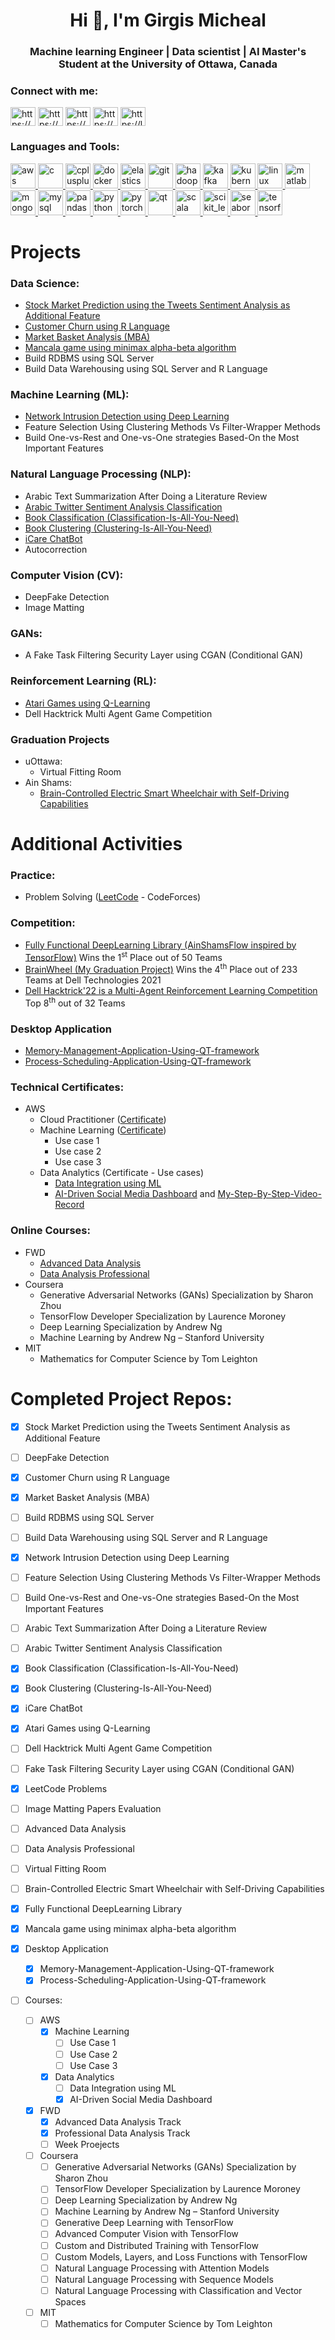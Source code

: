 <h1 align="center">Hi 👋, I'm Girgis Micheal</h1>
<h3 align="center"> Machine learning Engineer | Data scientist | AI Master's Student at the University of Ottawa, Canada</h3>

<h3 align="left">Connect with me:</h3>
<p align="left">
<a href="https://www.linkedin.com/in/girgis-micheal-0b7699167/" target="blank"><img align="center" src="https://raw.githubusercontent.com/rahuldkjain/github-profile-readme-generator/master/src/images/icons/Social/linked-in-alt.svg" alt="https://www.linkedin.com/in/girgis-micheal-0b7699167/" height="30" width="40" /></a>
<a href="https://www.kaggle.com/girgismicheal" target="blank"><img align="center" src="https://raw.githubusercontent.com/rahuldkjain/github-profile-readme-generator/master/src/images/icons/Social/kaggle.svg" alt="https://www.kaggle.com/girgismicheal" height="30" width="40" /></a>
<a href="https://www.hackerrank.com/girgismicheal00" target="blank"><img align="center" src="https://raw.githubusercontent.com/rahuldkjain/github-profile-readme-generator/master/src/images/icons/Social/hackerrank.svg" alt="https://www.hackerrank.com/girgismicheal00" height="30" width="40" /></a>
<a href="https://codeforces.com/profile/grpom" target="blank"><img align="center" src="https://raw.githubusercontent.com/rahuldkjain/github-profile-readme-generator/master/src/images/icons/Social/codeforces.svg" alt="https://codeforces.com/profile/grpom" height="30" width="40" /></a>
<a href="https://leetcode.com/girgis_micheal_168/" target="blank"><img align="center" src="https://raw.githubusercontent.com/rahuldkjain/github-profile-readme-generator/master/src/images/icons/Social/leet-code.svg" alt="https://leetcode.com/girgis_micheal_168/" height="30" width="40" /></a>
</p>

<h3 align="left">Languages and Tools:</h3>
<p align="left"> <a href="https://aws.amazon.com" target="_blank" rel="noreferrer"> <img src="https://raw.githubusercontent.com/devicons/devicon/master/icons/amazonwebservices/amazonwebservices-original-wordmark.svg" alt="aws" width="40" height="40"/> </a> <a href="https://www.cprogramming.com/" target="_blank" rel="noreferrer"> <img src="https://raw.githubusercontent.com/devicons/devicon/master/icons/c/c-original.svg" alt="c" width="40" height="40"/> </a> <a href="https://www.w3schools.com/cpp/" target="_blank" rel="noreferrer"> <img src="https://raw.githubusercontent.com/devicons/devicon/master/icons/cplusplus/cplusplus-original.svg" alt="cplusplus" width="40" height="40"/> </a> <a href="https://www.docker.com/" target="_blank" rel="noreferrer"> <img src="https://raw.githubusercontent.com/devicons/devicon/master/icons/docker/docker-original-wordmark.svg" alt="docker" width="40" height="40"/> </a> <a href="https://www.elastic.co" target="_blank" rel="noreferrer"> <img src="https://www.vectorlogo.zone/logos/elastic/elastic-icon.svg" alt="elasticsearch" width="40" height="40"/> </a> <a href="https://git-scm.com/" target="_blank" rel="noreferrer"> <img src="https://www.vectorlogo.zone/logos/git-scm/git-scm-icon.svg" alt="git" width="40" height="40"/> </a> <a href="https://hadoop.apache.org/" target="_blank" rel="noreferrer"> <img src="https://www.vectorlogo.zone/logos/apache_hadoop/apache_hadoop-icon.svg" alt="hadoop" width="40" height="40"/> </a> <a href="https://kafka.apache.org/" target="_blank" rel="noreferrer"> <img src="https://www.vectorlogo.zone/logos/apache_kafka/apache_kafka-icon.svg" alt="kafka" width="40" height="40"/> </a> <a href="https://kubernetes.io" target="_blank" rel="noreferrer"> <img src="https://www.vectorlogo.zone/logos/kubernetes/kubernetes-icon.svg" alt="kubernetes" width="40" height="40"/> </a> <a href="https://www.linux.org/" target="_blank" rel="noreferrer"> <img src="https://raw.githubusercontent.com/devicons/devicon/master/icons/linux/linux-original.svg" alt="linux" width="40" height="40"/> </a> <a href="https://www.mathworks.com/" target="_blank" rel="noreferrer"> <img src="https://upload.wikimedia.org/wikipedia/commons/2/21/Matlab_Logo.png" alt="matlab" width="40" height="40"/> </a> <a href="https://www.mongodb.com/" target="_blank" rel="noreferrer"> <img src="https://raw.githubusercontent.com/devicons/devicon/master/icons/mongodb/mongodb-original-wordmark.svg" alt="mongodb" width="40" height="40"/> </a> <a href="https://www.mysql.com/" target="_blank" rel="noreferrer"> <img src="https://raw.githubusercontent.com/devicons/devicon/master/icons/mysql/mysql-original-wordmark.svg" alt="mysql" width="40" height="40"/> </a> <a href="https://pandas.pydata.org/" target="_blank" rel="noreferrer"> <img src="https://raw.githubusercontent.com/devicons/devicon/2ae2a900d2f041da66e950e4d48052658d850630/icons/pandas/pandas-original.svg" alt="pandas" width="40" height="40"/> </a> <a href="https://www.python.org" target="_blank" rel="noreferrer"> <img src="https://raw.githubusercontent.com/devicons/devicon/master/icons/python/python-original.svg" alt="python" width="40" height="40"/> </a> <a href="https://pytorch.org/" target="_blank" rel="noreferrer"> <img src="https://www.vectorlogo.zone/logos/pytorch/pytorch-icon.svg" alt="pytorch" width="40" height="40"/> </a> <a href="https://www.qt.io/" target="_blank" rel="noreferrer"> <img src="https://upload.wikimedia.org/wikipedia/commons/0/0b/Qt_logo_2016.svg" alt="qt" width="40" height="40"/> </a> <a href="https://www.scala-lang.org" target="_blank" rel="noreferrer"> <img src="https://raw.githubusercontent.com/devicons/devicon/master/icons/scala/scala-original.svg" alt="scala" width="40" height="40"/> </a> <a href="https://scikit-learn.org/" target="_blank" rel="noreferrer"> <img src="https://upload.wikimedia.org/wikipedia/commons/0/05/Scikit_learn_logo_small.svg" alt="scikit_learn" width="40" height="40"/> </a> <a href="https://seaborn.pydata.org/" target="_blank" rel="noreferrer"> <img src="https://seaborn.pydata.org/_images/logo-mark-lightbg.svg" alt="seaborn" width="40" height="40"/> </a> <a href="https://www.tensorflow.org" target="_blank" rel="noreferrer"> <img src="https://www.vectorlogo.zone/logos/tensorflow/tensorflow-icon.svg" alt="tensorflow" width="40" height="40"/> </a> </p>

# Projects
### Data Science:
- [Stock Market Prediction using the Tweets Sentiment Analysis as Additional Feature](https://github.com/KerolosAtef/Stock-market-prediction-using-sentiment-analysis-of-twitter)
- [Customer Churn using R Language](https://github.com/girgismicheal/Customer-Churn-Classification-using-R)
- [Market Basket Analysis (MBA)](https://github.com/girgismicheal/Market-Basket-Analysis-using-R)
- [Mancala game using minimax alpha-beta algorithm](https://github.com/girgismicheal/Mancala-game-with-ai-players)
- Build RDBMS using SQL Server
- Build Data Warehousing using SQL Server and R Language

### Machine Learning (ML):
- [Network Intrusion Detection using Deep Learning](https://github.com/girgismicheal/Network-Intrusion-Detection-using-DeepLearning)
- Feature Selection Using Clustering Methods Vs Filter-Wrapper Methods
- Build One-vs-Rest and One-vs-One strategies Based-On the Most Important Features

### Natural Language Processing (NLP):
- Arabic Text Summarization After Doing a Literature Review
- [Arabic Twitter Sentiment Analysis Classification](https://github.com/girgismicheal/Sentiment-Analysis-in-Arabic-tweet)
- [Book Classification (Classification-Is-All-You-Need)](https://github.com/girgismicheal/-Book-Classification--Classification-Is-All-You-Need-)
- [Book Clustering (Clustering-Is-All-You-Need)](https://github.com/girgismicheal/Book-Clustering-Clustering-Is-All-You-Need-)
- [iCare ChatBot](https://github.com/girgismicheal/iCare-ChatBot)
- Autocorrection

### Computer Vision (CV):
- DeepFake Detection
- Image Matting

### GANs:
- A Fake Task Filtering Security Layer using CGAN (Conditional GAN)

### Reinforcement Learning (RL):
- [Atari Games using Q-Learning](https://github.com/girgismicheal/Atari-Games-using-Q-Learning)
- Dell Hacktrick Multi Agent Game Competition

### Graduation Projects
- uOttawa:
  - Virtual Fitting Room
- Ain Shams:
  - [Brain-Controlled Electric Smart Wheelchair with Self-Driving Capabilities](https://github.com/Mostafa-ashraf19/BrainWheel)

# Additional Activities
### Practice:
- Problem Solving ([LeetCode](https://github.com/girgismicheal/Problem-Solving-LeetCode) - CodeForces)

### Competition:
- [Fully Functional DeepLearning Library (AinShamsFlow inspired by TensorFlow)](https://github.com/PierreNabil/AinShamsFlow) Wins the 1<sup>st</sup> Place out of 50 Teams
- [BrainWheel (My Graduation Project)](https://github.com/Mostafa-ashraf19/BrainWheel) Wins the 4<sup>th</sup> Place out of 233 Teams at Dell Technologies 2021
- [Dell Hacktrick'22 is a Multi-Agent Reinforcement Learning Competition]() Top 8<sup>th</sup> out of 32 Teams

### Desktop Application
 - [Memory-Management-Application-Using-QT-framework](https://github.com/girgismicheal/Memory-Management-Application-Using-QT-framework)
 - [Process-Scheduling-Application-Using-QT-framework](https://github.com/girgismicheal/Process-Scheduling-Application-Using-QT-framework)

### Technical Certificates:
- AWS
  - Cloud Practitioner ([Certificate](https://www.credly.com/badges/cec177d6-3ed7-42f0-9203-af8aef7dd395?source=linked_in_profile))
  - Machine Learning ([Certificate](https://www.credly.com/badges/eb1c4a59-86d0-4537-b51f-6728144bd2f9?source=linked_in_profile))
    - Use case 1
    - Use case 2
    - Use case 3
  - Data Analytics (Certificate - Use cases)
    - [Data Integration using ML](https://github.com/girgismicheal/Data-Integration-using-ML)
    - [AI-Driven Social Media Dashboard](https://github.com/girgismicheal/AI-Driven-Social-Media-Dashboard/tree/main) and [My-Step-By-Step-Video-Record](https://drive.google.com/drive/folders/1POylvI2S2wWIMmW39OjwuVwUsVDhuXYl?usp=sharing)


### Online Courses:
- FWD
  - [Advanced Data Analysis](https://github.com/girgismicheal/Advanced-Data-Analysis-egfwd)
  - [Data Analysis Professional](https://github.com/girgismicheal/Professional-Data-Analysis-egfwd)
- Coursera
  - Generative Adversarial Networks (GANs) Specialization by Sharon Zhou
  - TensorFlow Developer Specialization by Laurence Moroney
  - Deep Learning Specialization by Andrew Ng
  - Machine Learning by Andrew Ng – Stanford University
- MIT
  - Mathematics for Computer Science by Tom Leighton


# Completed Project Repos:
- [X] Stock Market Prediction using the Tweets Sentiment Analysis as Additional Feature
- [ ] DeepFake Detection
- [X] Customer Churn using R Language
- [X] Market Basket Analysis (MBA)
- [ ] Build RDBMS using SQL Server
- [ ] Build Data Warehousing using SQL Server and R Language

- [X] Network Intrusion Detection using Deep Learning
- [ ] Feature Selection Using Clustering Methods Vs Filter-Wrapper Methods
- [ ] Build One-vs-Rest and One-vs-One strategies Based-On the Most Important Features

- [ ] Arabic Text Summarization After Doing a Literature Review
- [ ] Arabic Twitter Sentiment Analysis Classification
- [X] Book Classification (Classification-Is-All-You-Need)
- [X] Book Clustering (Clustering-Is-All-You-Need)
- [X] iCare ChatBot
- [X] Atari Games using Q-Learning

- [ ] Dell Hacktrick Multi Agent Game Competition
- [ ] Fake Task Filtering Security Layer using CGAN (Conditional GAN)
- [X] LeetCode Problems
- [ ] Image Matting Papers Evaluation
- [ ] Advanced Data Analysis
- [ ] Data Analysis Professional
- [ ] Virtual Fitting Room
- [ ] Brain-Controlled Electric Smart Wheelchair with Self-Driving Capabilities

- [X] Fully Functional DeepLearning Library
- [X] Mancala game using minimax alpha-beta algorithm

- [X] Desktop Application
  - [X] Memory-Management-Application-Using-QT-framework
  - [X] Process-Scheduling-Application-Using-QT-framework

- [ ] Courses:
  -[ ] AWS
    - [X] Machine Learning
      - [ ] Use Case 1 
      - [ ] Use Case 2
      - [ ] Use Case 3
    - [X] Data Analytics
      - [ ] Data Integration using ML
      - [X] AI-Driven Social Media Dashboard
  - [X] FWD
    - [X] Advanced Data Analysis Track
    - [X] Professional Data Analysis Track
    - [ ] Week Proejects
  - [ ] Coursera
    - [ ] Generative Adversarial Networks (GANs) Specialization by Sharon Zhou
    - [ ] TensorFlow Developer Specialization by Laurence Moroney
    - [ ] Deep Learning Specialization by Andrew Ng
    - [ ] Machine Learning by Andrew Ng – Stanford University
    - [ ] Generative Deep Learning with TensorFlow
    - [ ] Advanced Computer Vision with TensorFlow
    - [ ] Custom and Distributed Training with TensorFlow
    - [ ] Custom Models, Layers, and Loss Functions with TensorFlow
    - [ ] Natural Language Processing with Attention Models
    - [ ] Natural Language Processing with Sequence Models
    - [ ] Natural Language Processing with Classification and Vector Spaces
  - [ ] MIT
    - [ ] Mathematics for Computer Science by Tom Leighton
